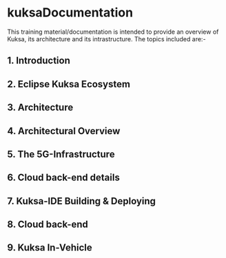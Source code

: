 # kuksaDocumentation

This training material/documentation is intended to provide an overview of Kuksa, its architecture and its intrastructure. The topics included are:-
## 1. Introduction
 
## 2. Eclipse Kuksa Ecosystem    

## 3. Architecture   

## 4. Architectural Overview

## 5. The 5G-Infrastructure
         
## 6. Cloud back-end details

## 7. Kuksa-IDE Building & Deploying

## 8. Cloud back-end

## 9. Kuksa In-Vehicle
